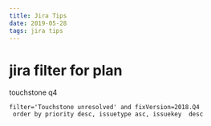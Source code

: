 ```yaml
---
title: Jira Tips
date: 2019-05-28
tags: jira tips
---
```


# jira filter for plan

touchstone q4
```
filter='Touchstone unresolved' and fixVersion=2018.Q4
 order by priority desc, issuetype asc, issuekey  desc   
 ```

 